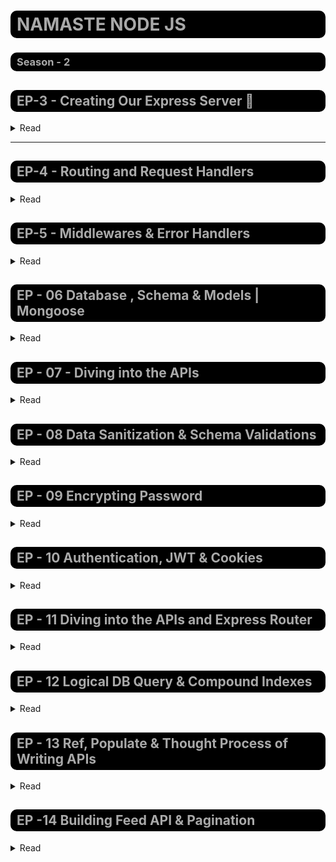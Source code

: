 

<style>
  h1, h2, h3, h4, h5, h6 {
    background-color: #000;
    border-bottom: none;
    color: #A9A9A9;
    padding-top: 5px;
    padding-bottom: 5px;
    padding-left: 10px;
    border-radius: 10px; 
  }
</style>

# NAMASTE NODE JS 
### Season - 2

## EP-3 - Creating Our Express Server 🚀 

<details>
<summary>
Read 
</summary>

Link For Commit [Creating Our Express Server - Link🔗](https://github.com/Praveen-BE/DevTinder/commit/7c50b9c) if you want Checkout😊

> - create a repository
> - initialize the repository
> - node_modules, package.json, package-lock.json
<br> &nbsp;&nbsp;&nbsp; **node_modules** - stores extenal dependencies of the project
<br> &nbsp;&nbsp;&nbsp; **package.json** - contains metadata about node.js project, including its dependencies, scripts, configuration, and other details
<br> &nbsp;&nbsp;&nbsp; **package-lock.json** - contains information about the dependencies and their exact versions for a node.js project 
> - install express
> - create a server
> - Listen port 7777
> - Write request handlers for /test, /hello
> - Install nodemon and Update Scripts inside package.json
> - Differnce Between Carrat and Tilde (^ vs ~)
<br> &nbsp;&nbsp;&nbsp; 
> expample - "express" : "^4.21.5" 
<br> &nbsp;&nbsp;&nbsp; 
> 5 mention **patch** (tiny bug fix) version
<br> &nbsp;&nbsp;&nbsp; 
> 21 mention **Minor** (Minor Upgrade has Backward compatibilty) version
<br> &nbsp;&nbsp;&nbsp; 
> 4 mention **Major** (Major Upgrade don't has Backward compatibilty)  version
>>  | Caret(^) | Tilde(~) |
>> |:---------:| :---------: |
>> | Update minor Versions | Upadate Major Versions |
> - Whate is the use of "-g" while npm install
> <br> &nbsp;&nbsp;&nbsp; "-g" It installed Globally
</details>

<hr>

## EP-4 - Routing and Request Handlers

<details>
<summary>
Read
</summary>


> - initialize git
> - .gitignore
> - why Package-lock.json need in git repository ?
<br> &nbsp;&nbsp;&nbsp; it Maintaines exact version of the dependencies, <br> it helps to reproducibility, collaboration consistency, security and stability tracking, reproducible builds
> - create a remote repo on github.
> - push code to remote origin
> - Play with routes and route exptensions ex "/hello", "/", "hello/2", "xyz"
> - Order of the Routes Matter a Lot
> - Install Postman app and Make a Workspace/Collection > Test API Call
> - Write Logic to handle GET, POST, PATCH, DELETE http methods API calls and test them on postman

Link For Commit [Explore the HTTP Methods - Link🔗](https://github.com/Praveen-BE/DevTinder/commit/90380f8
) if you want Checkout😊

> - Explore routing and use of ?, + , (), * in the routes
> - Use Regex in routes /a/, /.*fly$/
> - Reading the Query Params in the routes
> - Reading the Dynamic Routes :-
<br> &nbsp;&nbsp;&nbsp; Different end point by api header, Query parameters, Request Body

Link For Commit [Playing With Routes - Link🔗](https://github.com/Praveen-BE/DevTinder/commit/66797d4
) if you want Checkout😊
</details>

## EP-5 - Middlewares & Error Handlers

<details>
<summary>
Read
</summary>

> - Multiple Route Handlers - play with the code
> - next ()
> - next function and error along with res.send()
> - app.use("/route", rH, [rH2, rH3], rH4, rH5);

Link For Commit [Multiple Route Handler - Link🔗](https://github.com/Praveen-BE/DevTinder/commit/7e5f332
) if you want Checkout😊
> - Why i need multiple route handler ? Answer :- Middleware
<br> // GET /user => Middleware Chain => Request Handler
> - **What is Middleware?**
<br> At its core, middleware in Express.js refers to functions that execute during the lifecycle of a request to a web server. These functions can modify the request and response objects (req, res), and either terminate the request-response cycle or pass control to the next middleware function. <br> 
 **Why Do We Need it?** <br>
Middleware functions can be used for various tasks like logging, authentication, error handling, and more.<br>
In simpler terms, middleware acts as a bridge between the incoming request from the client and the final response from the server.

I read some explainatin, This is One of the Amazing Explanation about Middleware
[Source From Medium By Aryan Kumar](https://medium.com/@finnkumar6/understanding-middleware-in-express-js-a-comprehensive-guide-5b13d72427fa)
> - How Express JS Basically handles request behind the scenes
> - Write a dummy auth middlewares for Admin
> - Write a dummy auth middlewares for all user routes, except /user/login

Link For Commit [Writing Dummy Auth Middleware - Link🔗](https://github.com/Praveen-BE/DevTinder/commit/54c5de1
) if you want Checkout😊
> - Error handling app.use("/", (err, req, res, next)=>{ // code })
> - Proper Way of Error Handling is try Catch But Wild card also nessasary

Link For Commit [ WildCard Error Handler - Link🔗](https://github.com/Praveen-BE/DevTinder/commit/631eb3d
) if you want Checkout😊

</details>

## EP - 06 Database , Schema & Models | Mongoose

<details>
<summary>
Read
</summary>

> - Create a free Cluster on MongoDB Official
> - Mongo Atlas , Connect Your application to the database not Cluster "Connection-URI"/DevTinder
> - Call the Connect DB function and Connect to database before starting application on port 7777
> - Create a User Schema & User Models - I face weird Error "User" 😒 collection not work "users"👍 collections is works well.
> - Create Post/signup API to add data to database
> - Push some documents using API calls from Postman
> - Error Handling Using Try / Catch

Link For Commit [ Database Init with Mongoose - Link🔗](https://github.com/Praveen-BE/DevTinder/commit/e5d04d5
) if you want Checkout😊

</details>

## EP - 07 - Diving into the APIs

<details>
<summary>
Read
</summary>

> - JS Objects vs JSON

> | JS Objects | JSON |
> | ---- | -----|
>  JavaScript is designed on a simple object-based paradigm. An object is a collection of properties, and a property is an association between a name (or key) and a value. A property's value can be a function, in which case the property is known as a method | JavaScript Object Notation (JSON) is a standard text-based format for representing structured data based on JavaScript object syntax |

> I already used many times **express.json()** middle ware but I don't know why i use it😆 now I Understand
> - Make your signup API dynamic to receive data from the end User

Link For Commit [ Dynamic Data in Signup API - Link🔗](https://github.com/Praveen-BE/DevTinder/commit/4d89b8c
) if you want Checkout😊

> - user findOne with duplicate email ids, which object returned
> - API - Get user By email
> - API - Feed API - Get "/feed" - get all the users from the database
> - API - Get user by ID (model.findById()) => Some Fake user Id get emty result, Some Fake user Id Get Throw Error😒 

Link For Commit [ Get API - Link🔗](https://github.com/Praveen-BE/DevTinder/commit/c88c884
) if you want Checkout😊

> - Create a Delete User API
> - Difference Between Patch and Put <br> Patch - update only modified field, empty value didn't replace original value
<br> Put - all value replaced empty string also replace the content value
> - API - Update a User
> - Explore the mongoose Documentation for Model methods
> - What are Options in a Model.findOneAndUpdate method, explore more about it.
> - API - Update the user with emailId

Link For Commit [ API delete and Patch PUT - Link🔗](https://github.com/Praveen-BE/DevTinder/commit/92fb0d5
) if you want Checkout😊

</details>

## EP - 08 Data Sanitization & Schema Validations

<details>
<summary> Read </summary>

> - Explore Schema type options from the documentation
> - Add required, Unique, Lowercase, min, minlength rim
> - Add default
> - Create a custom validation function for gender
> - Improve the DB Schema put all appropriate validation on Each field in Schema
> - Add API level Validation on patch request & Signup past api
> - Data Sanitizing - Add API validation for Each field

Link For Commit [ Schema Validation & API Level Data Sanitization - Link🔗](https://github.com/Praveen-BE/DevTinder/commit/aa3d537
) if you want Checkout😊

> - Install Validation
> - Explore  validator Library function and use validation function for password, email, photoUrl
> - **Never Trust req.body**

Link For Commit [ Explore Validation Library - Link🔗](https://github.com/Praveen-BE/DevTinder/commit/77e5e19
) if you want Checkout😊

</details>

## EP - 09 Encrypting Password

<details>
<summary>Read</summary>

> - validate data in Signup API
> - Install bcrypt package
> - Create a password Hash Using bcrypt.hash & some user is Excrupted password

Link For Commit [ Hash The Password - Link🔗](https://github.com/Praveen-BE/DevTinder/commit/fc5a64d
) if you want Checkout😊

> - create Login API
> - compare passwords and throw error If email or password is invalid

Link For Commit [ Create Login API - Link🔗](https://github.com/Praveen-BE/DevTinder/commit/01493da
) if you want Checkout😊

</details>

## EP - 10 Authentication, JWT & Cookies

<details>

<summary>Read</summary>

> - Install Cookie-parser
> - Just send a dummy cookie to user
> - Create GET /profile API and check if you get the cookie background
> - Install jsonwebtoken
> - In login API, after email and password validation, create e JWT token and send it to user in
> - read the cookeis inside your profile API and find the logged in user
> - user Auth Middleware
> - Add the userAuth middleware in profile API and new send Connection Request API
> - set the Expiry of JWT token and cookies to 7 days
> - Create userSchema method to getJWT()
> - Create userSchema method to Comparepassword(passwordInputByUser)

Link For Commit [ Authentication, JWT & Cookies - Link🔗](https://github.com/Praveen-BE/DevTinder/commit/c8dcfc7
) if you want Checkout😊

</details>

## EP - 11 Diving into the APIs and Express Router

<details>

<summary>Read</summary>

> - Explore tinder APIs
> - Create a list all API you can think of in DevTinder
> - Group multiple routes under respective routes

> - Read documentation for express.Router
> - Create routes folder for managing auth, profile, request routes
> - Create authRouter, profileRouter, requestRoutes
> - Import these routes in app.js

> - Create Post /logout API
> - Create Patch /profile/edit
> - Create Patch/profile/password api forgot password API
> - make sure validate all data in every post patch, request apis

Link For Commit [ Express Router, Logout ,Edit Profile API - Link🔗](https://github.com/Praveen-BE/DevTinder/commit/f2ef5f3
) if you want Checkout😊

</details>

## EP - 12 Logical DB Query & Compound Indexes

<details>
<summary>Read</summary>

> - Read Compound Index Read Article
> - Read More About Indexs in MongoDB
> - Why Do We need index in DB !
> - What is the advantages and disadvandage of Creating ?
> - Create Connection Request Schema
> - Send Connection Request API
> - Proper Validation of Data
> - Think about all Corner Cases 
> - $or Query $and Query in Mongoose
> - Schema.pre("save") function
> - Always think about corner Cases

Link For Commit [ Query & Index in DB & Handled Corner Cases - Link🔗](https://github.com/Praveen-BE/DevTinder/commit/cfa390f
) if you want Checkout😊

</details>

## EP - 13 Ref, Populate & Thought Process of Writing APIs

<details>

<summary>Read</summary>

> - Write Code With Proper Validations for POST /request/review/:status/:requestId
> - Thought process - POST vs GET
> - Read about ref and populate https://mongoosejs.com/docs/populate.html
> - Create GET user/requests/received with all check
> - Create GET /user/connections

</details>

## EP -14 Building Feed API & Pagination

<details>

<summary>Read</summary>

> - Logic for GPT /feed API
> - Explore the $nin, $and, $ne and Other query Operator

Link For Commit [ Feed /GET API Initialise - Link🔗](https://github.com/Praveen-BE/DevTinder/commit/f47b9f2
) if you want Checkout😊

> - Implement Pagination in feed api

Link For Commit [ Feed /GET API Initialise - Link🔗](https://github.com/Praveen-BE/DevTinder/commit/f47b9f2
) if you want Checkout😊

</details>
